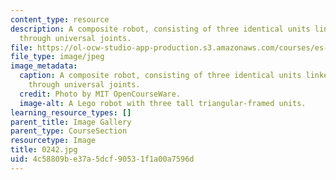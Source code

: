 ```yaml
---
content_type: resource
description: A composite robot, consisting of three identical units linked together
  through universal joints.
file: https://ol-ocw-studio-app-production.s3.amazonaws.com/courses/es-293-lego-robotics-spring-2007/4c58809be37a5dcf90531f1a00a7596d_0242.jpg
file_type: image/jpeg
image_metadata:
  caption: A composite robot, consisting of three identical units linked together
    through universal joints.
  credit: Photo by MIT OpenCourseWare.
  image-alt: A Lego robot with three tall triangular-framed units.
learning_resource_types: []
parent_title: Image Gallery
parent_type: CourseSection
resourcetype: Image
title: 0242.jpg
uid: 4c58809b-e37a-5dcf-9053-1f1a00a7596d
---
```

